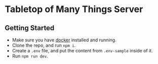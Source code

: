 # Tabletop of Many Things Server

## Getting Started
- Make sure you have [docker](https://www.docker.com/) installed and running.
- Clone the repo, and run `npm i`.
- Create a `.env` file, and put the content from `.env-sample` inside of it.
- Run `npm run dev`.

